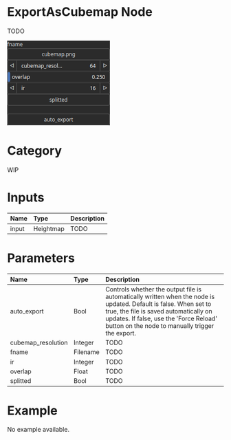 
ExportAsCubemap Node
====================


TODO



![img](../../images/nodes/ExportAsCubemap_settings.png)


# Category


WIP
# Inputs

|Name|Type|Description|
| :--- | :--- | :--- |
|input|Heightmap|TODO|

# Parameters

|Name|Type|Description|
| :--- | :--- | :--- |
|auto_export|Bool|Controls whether the output file is automatically written when the node is updated. Default is false. When set to true, the file is saved automatically on updates. If false, use the 'Force Reload' button on the node to manually trigger the export.|
|cubemap_resolution|Integer|TODO|
|fname|Filename|TODO|
|ir|Integer|TODO|
|overlap|Float|TODO|
|splitted|Bool|TODO|

# Example


No example available.